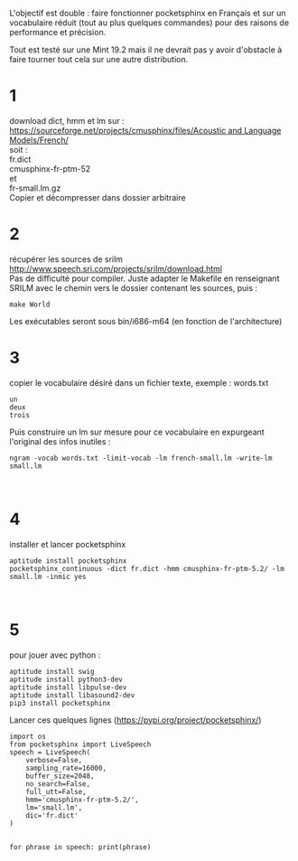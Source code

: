 
<p>
L'objectif est double : faire fonctionner pocketsphinx en Français et sur un vocabulaire réduit (tout au plus quelques commandes)  pour des raisons de performance et précision.
</p>

<p>
Tout est testé sur une Mint 19.2 mais il ne devrait pas y avoir d'obstacle à faire tourner tout cela sur une autre distribution.
</p>

<h1>1</h1>

<p>
download dict, hmm et lm sur :<br>
<a href="https://sourceforge.net/projects/cmusphinx/files/Acoustic and Language Models/French/" title="https://sourceforge.net/projects/cmusphinx/files/Acoustic and Language Models/French/" class="https">https://sourceforge.net/projects/cmusphinx/files/Acoustic and Language Models/French/</a><br>
soit :<br>
fr.dict<br>
cmusphinx-fr-ptm-52<br>
et<br>
fr-small.lm.gz<br>
Copier et décompresser dans dossier arbitraire
</p>

<h1>2</h1>

<p>
récupérer les sources de srilm<br>
<a href="http://www.speech.sri.com/projects/srilm/download.html" title="http://www.speech.sri.com/projects/srilm/download.html" class="http">http://www.speech.sri.com/projects/srilm/download.html</a><br>
Pas de difficulté pour compiler. Juste adapter le Makefile en renseignant SRILM avec le chemin vers le dossier contenant les sources, puis :
</p>
<div class="zim-object">
<pre><code class="sh">make World</code></pre>
</div>
<p>
 Les exécutables seront sous bin/i686-m64 (en fonction de l'architecture)
</p>

<h1>3</h1>

<p>
copier le vocabulaire désiré dans un fichier texte, exemple : words.txt
</p>
<div class="zim-object">
<pre><code class="c">un
deux
trois</code></pre>
</div>

<p>
Puis construire un lm sur mesure pour ce vocabulaire en expurgeant l'original des infos inutiles :
</p>
<div class="zim-object">
<pre><code class="sh">ngram -vocab words.txt -limit-vocab -lm french-small.lm -write-lm small.lm</code></pre>
</div>

<br>

<h1>4</h1>

<p>
installer et lancer pocketsphinx
</p>
<div class="zim-object">
<pre><code class="sh">aptitude install pocketsphinx
pocketsphinx_continuous -dict fr.dict -hmm cmusphinx-fr-ptm-5.2/ -lm small.lm -inmic yes</code></pre>
</div>

<br>

<h1>5</h1>

<p>
pour jouer avec python :
</p>
<div class="zim-object">
<pre><code class="sh">aptitude install swig
aptitude install python3-dev
aptitude install libpulse-dev
aptitude install libasound2-dev
pip3 install pocketsphinx</code></pre>
</div>

<p>
Lancer ces quelques lignes (<a href="https://pypi.org/project/pocketsphinx/" title="https://pypi.org/project/pocketsphinx/" class="https">https://pypi.org/project/pocketsphinx/</a>)
</p>
<div class="zim-object">
<pre><code class="python">import os
from pocketsphinx import LiveSpeech
speech = LiveSpeech(
    verbose=False,
    sampling_rate=16000,
    buffer_size=2048,
    no_search=False,
    full_utt=False,
    hmm='cmusphinx-fr-ptm-5.2/',
    lm='small.lm',
    dic='fr.dict'
)

for phrase in speech:
    print(phrase)</code></pre>
</div>

<br>


